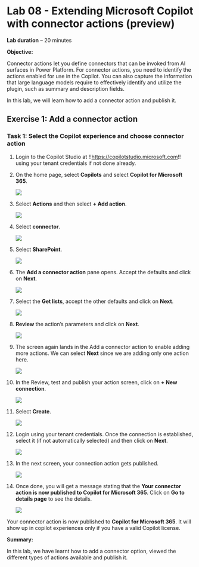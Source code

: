 # **Lab 08 - Extending Microsoft Copilot with connector actions (preview)**

**Lab duration** – 20 minutes

**Objective:**

Connector actions let you define connectors that can be invoked from AI
surfaces in Power Platform. For connector actions, you need to identify
the actions enabled for use in the Copilot. You can also capture the
information that large language models require to effectively identify
and utilize the plugin, such as summary and description fields.

In this lab, we will learn how to add a connector action and publish it.

## **Exercise 1: Add a connector action**

### **Task 1: Select the Copilot experience and choose connector action**

1.  Login to the Copilot Studio at
    !!https://copilotstudio.microsoft.com!! using your tenant
    credentials if not done already.

2.  On the home page, select **Copilots** and select **Copilot for
    Microsoft 365**.

    ![](./media/image1.png)

3.  Select **Actions** and then select **+ Add action**.

    ![](./media/image2.png)

4.  Select **connector**.

    ![](./media/image3.png)

5.  Select **SharePoint**.

    ![](./media/image4.png)

6.  The **Add a connector action** pane opens. Accept the defaults and
    click on **Next**.

    ![](./media/image5.png)

7.  Select the **Get lists**, accept the other defaults and click on
    **Next**.

    ![](./media/image6.png)

8.  **Review** the action’s parameters and click on **Next**.

    ![](./media/image7.png)

9.  The screen again lands in the Add a connector action to enable
    adding more actions. We can select **Next** since we are adding only
    one action here.

    ![](./media/image8.png)

10. In the Review, test and publish your action screen, click on **+ New
    connection**.

    ![](./media/image9.png)

11. Select **Create**.

    ![](./media/image10.png)

12. Login using your tenant credentials. Once the connection is
    established, select it (if not automatically selected) and then
    click on **Next**.

    ![](./media/image11.png)

13. In the next screen, your connection action gets published.

    ![](./media/image12.png)

14. Once done, you will get a message stating that the **Your**
    **connector action is now published to Copilot for Microsoft 365**.
    Click on **Go to details page** to see the details.

    ![](./media/image13.png)

Your connector action is now published to **Copilot for Microsoft 365**.
It will show up in copilot experiences only if you have a valid Copilot
license.

**Summary:**

In this lab, we have learnt how to add a connector option, viewed the
different types of actions available and publish it.
